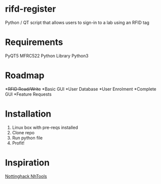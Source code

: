 # rifd-register
Python / QT script that allows users to sign-in to a lab using an RFID tag

# Requirements
PyQT5
MFRC522 Python Library
Python3

# Roadmap
*~~RFID Read/Write~~
*Basic GUI
*User Database
*User Enrolment
*Complete GUI
*Feature Requests

# Installation
1. Linux box with pre-reqs installed
2. Clone repo
3. Run python file
4. Profit!

# Inspiration
[Nottinghack NhTools](https://wiki.nottinghack.org.uk/wiki/Nhtools)
